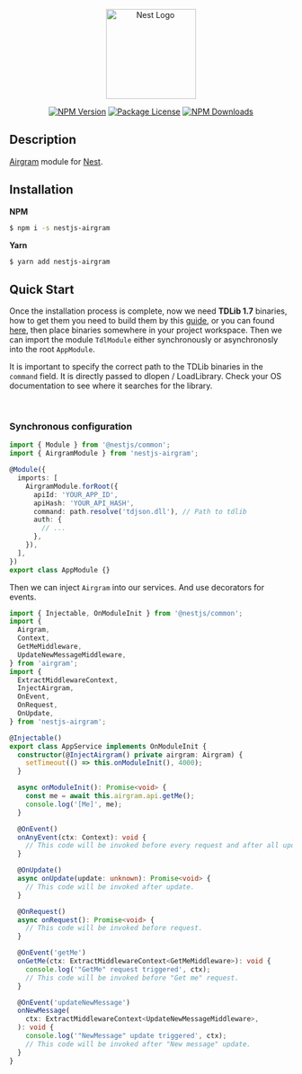 <p align="center">
    <a href="http://nestjs.com/" target="blank"><img src="https://nestjs.com/img/logo_text.svg" width="160" alt="Nest Logo" /></a>
</p>

<p align="center">
    <a href="https://www.npmjs.com/package/nestjs-airgram"><img src="https://img.shields.io/npm/v/nestjs-airgram.svg" alt="NPM Version" /></a>
    <a href="./LICENSE"><img src="https://img.shields.io/npm/l/nestjs-airgram.svg" alt="Package License" /></a>
    <a href="https://www.npmjs.com/package/nestjs-airgram"><img src="https://img.shields.io/npm/dm/nestjs-airgram.svg" alt="NPM Downloads" /></a>
</p>

## Description

[Airgram](https://github.com/airgram/airgram) module for [Nest](https://github.com/nestjs/nest).

## Installation

**NPM**
```bash
$ npm i -s nestjs-airgram
```

**Yarn**
```bash
$ yarn add nestjs-airgram
```

## Quick Start
Once the installation process is complete, now we need **TDLib 1.7** binaries, how to get them you need to build them by this [guide](https://github.com/tdlib/td#building), or you can found [here](https://github.com/Bannerets/tdl#installation),
then place binaries somewhere in your project workspace. Then we can import the module `TdlModule` either synchronously or asynchronosly into the root `AppModule`.

It is important to specify the correct path to the TDLib binaries in the `command` field.
It is directly passed to dlopen / LoadLibrary. Check your OS documentation to see where it searches for the library.

&nbsp;

### Synchronous configuration
```typescript
import { Module } from '@nestjs/common';
import { AirgramModule } from 'nestjs-airgram';

@Module({
  imports: [
    AirgramModule.forRoot({
      apiId: 'YOUR_APP_ID',
      apiHash: 'YOUR_API_HASH',
      command: path.resolve('tdjson.dll'), // Path to tdlib
      auth: {
        // ...
      },
    }),
  ],
})
export class AppModule {}
```

Then we can inject `Airgram` into our services. And use decorators for events.

```typescript
import { Injectable, OnModuleInit } from '@nestjs/common';
import {
  Airgram,
  Context,
  GetMeMiddleware,
  UpdateNewMessageMiddleware,
} from 'airgram';
import {
  ExtractMiddlewareContext,
  InjectAirgram,
  OnEvent,
  OnRequest,
  OnUpdate,
} from 'nestjs-airgram';

@Injectable()
export class AppService implements OnModuleInit {
  constructor(@InjectAirgram() private airgram: Airgram) {
    setTimeout(() => this.onModuleInit(), 4000);
  }

  async onModuleInit(): Promise<void> {
    const me = await this.airgram.api.getMe();
    console.log('[Me]', me);
  }

  @OnEvent()
  onAnyEvent(ctx: Context): void {
    // This code will be invoked before every request and after all updates.
  }

  @OnUpdate()
  async onUpdate(update: unknown): Promise<void> {
    // This code will be invoked after update.
  }

  @OnRequest()
  async onRequest(): Promise<void> {
    // This code will be invoked before request.
  }

  @OnEvent('getMe')
  onGetMe(ctx: ExtractMiddlewareContext<GetMeMiddleware>): void {
    console.log('"GetMe" request triggered', ctx);
    // This code will be invoked before "Get me" request.
  }

  @OnEvent('updateNewMessage')
  onNewMessage(
    ctx: ExtractMiddlewareContext<UpdateNewMessageMiddleware>,
  ): void {
    console.log('"NewMessage" update triggered', ctx);
    // This code will be invoked after "New message" update.
  }
}
```
